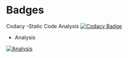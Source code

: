 # Badges


Codacy -Static Code Analysis
[![Codacy Badge](https://app.codacy.com/project/badge/Grade/f32a04d9eb1940a6a06932fa22328487)](https://www.codacy.com/gh/RitikParashar/M1_Librarymanagementsystem/dashboard?utm_source=github.com&amp;utm_medium=referral&amp;utm_content=RitikParashar/M1_Librarymanagementsystem&amp;utm_campaign=Badge_Grade)







* Analysis

[![Analysis](https://github.com/RitikParashar/M1_Librarymanagementsystem/actions/workflows/Analysis.yml/badge.svg)](https://github.com/RitikParashar/M1_Librarymanagementsystem/actions/workflows/Analysis.yml)


